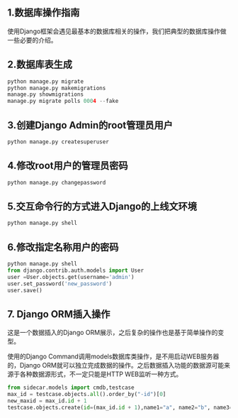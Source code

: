 ## 1.数据库操作指南

使用Django框架会遇见最基本的数据库相关的操作，我们把典型的数据库操作做一些必要的介绍。



## 2.数据库表生成
```python
python manage.py migrate
python manage.py makemigrations
manage.py showmigrations
manage.py migrate polls 0004 --fake
```


## 3.创建Django Admin的root管理员用户
```python
python manage.py createsuperuser
```

## 4.修改root用户的管理员密码
```python
python manage.py changepassword
```


## 5.交互命令行的方式进入Django的上线文环境
```python
python manage.py shell
```


## 6.修改指定名称用户的密码

```python
python manage.py shell
from django.contrib.auth.models import User
user =User.objects.get(username='admin')
user.set_password('new_password')
user.save()
```

## 7. Django ORM插入操作

这是一个数据插入的Django ORM展示，之后复杂的操作也是基于简单操作的变型。

使用的Django Command调用models数据库类操作，是不用启动WEB服务器的，Django ORM就可以独立完成数据的操作。之后数据插入功能的数据源可能来源于各种数据源形式，不一定只能是HTTP WEB监听一种方式。


```python 
from sidecar.models import cmdb,testcase
max_id = testcase.objects.all().order_by("-id")[0]
new_maxid = max_id.id + 1
testcase.objects.create(id=(max_id.id + 1),name1="a", name2="b", name3="c")
```

